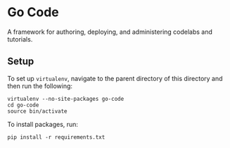 # Go Code

A framework for authoring, deploying, and administering codelabs and tutorials.


## Setup

To set up `virtualenv`, navigate to the parent directory of this directory
and then run the following:

    virtualenv --no-site-packages go-code
    cd go-code
    source bin/activate

To install packages, run:

    pip install -r requirements.txt




